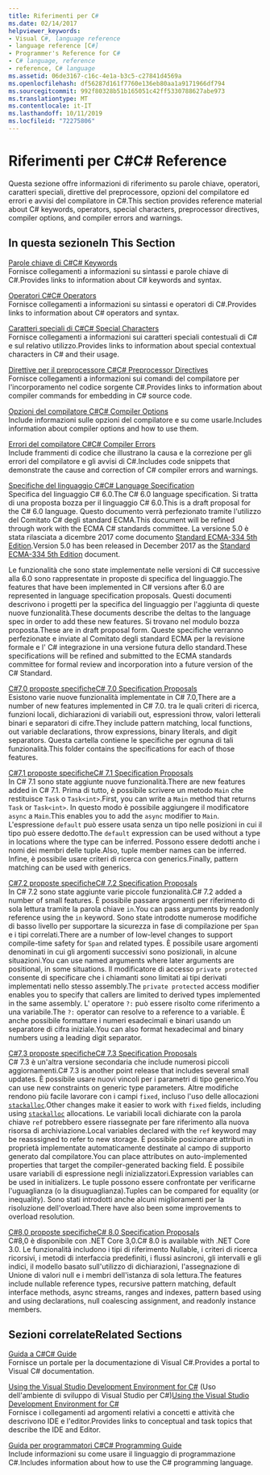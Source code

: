 ```yaml
---
title: Riferimenti per C#
ms.date: 02/14/2017
helpviewer_keywords:
- Visual C#, language reference
- language reference [C#]
- Programmer's Reference for C#
- C# language, reference
- reference, C# language
ms.assetid: 06de3167-c16c-4e1a-b3c5-c27841d4569a
ms.openlocfilehash: df56287d161f7760e136eb80aa1a9171966df794
ms.sourcegitcommit: 992f80328b51b165051c42ff5330788627abe973
ms.translationtype: MT
ms.contentlocale: it-IT
ms.lasthandoff: 10/11/2019
ms.locfileid: "72275806"
---
```

# <a name="c-reference"></a><span data-ttu-id="4c89a-102">Riferimenti per C#</span><span class="sxs-lookup"><span data-stu-id="4c89a-102">C# Reference</span></span>
<span data-ttu-id="4c89a-103">Questa sezione offre informazioni di riferimento su parole chiave, operatori, caratteri speciali, direttive del preprocessore, opzioni del compilatore ed errori e avvisi del compilatore in C#.</span><span class="sxs-lookup"><span data-stu-id="4c89a-103">This section provides reference material about C# keywords, operators, special characters, preprocessor directives, compiler options, and compiler errors and warnings.</span></span>  
  
## <a name="in-this-section"></a><span data-ttu-id="4c89a-104">In questa sezione</span><span class="sxs-lookup"><span data-stu-id="4c89a-104">In This Section</span></span>  
 [<span data-ttu-id="4c89a-105">Parole chiave di C#</span><span class="sxs-lookup"><span data-stu-id="4c89a-105">C# Keywords</span></span>](./keywords/index.md)  
 <span data-ttu-id="4c89a-106">Fornisce collegamenti a informazioni su sintassi e parole chiave di C#.</span><span class="sxs-lookup"><span data-stu-id="4c89a-106">Provides links to information about C# keywords and syntax.</span></span>  
  
 [<span data-ttu-id="4c89a-107">Operatori C#</span><span class="sxs-lookup"><span data-stu-id="4c89a-107">C# Operators</span></span>](./operators/index.md)  
 <span data-ttu-id="4c89a-108">Fornisce collegamenti a informazioni su sintassi e operatori di C#.</span><span class="sxs-lookup"><span data-stu-id="4c89a-108">Provides links to information about C# operators and syntax.</span></span>  

 [<span data-ttu-id="4c89a-109">Caratteri speciali di C#</span><span class="sxs-lookup"><span data-stu-id="4c89a-109">C# Special Characters</span></span>](./tokens/index.md)  
 <span data-ttu-id="4c89a-110">Fornisce collegamenti a informazioni sui caratteri speciali contestuali di C# e sul relativo utilizzo.</span><span class="sxs-lookup"><span data-stu-id="4c89a-110">Provides links to information about special contextual characters in C# and their usage.</span></span>  

 [<span data-ttu-id="4c89a-111">Direttive per il preprocessore C#</span><span class="sxs-lookup"><span data-stu-id="4c89a-111">C# Preprocessor Directives</span></span>](./preprocessor-directives/index.md)  
 <span data-ttu-id="4c89a-112">Fornisce collegamenti a informazioni sui comandi del compilatore per l'incorporamento nel codice sorgente C#.</span><span class="sxs-lookup"><span data-stu-id="4c89a-112">Provides links to information about compiler commands for embedding in C# source code.</span></span>  
  
 [<span data-ttu-id="4c89a-113">Opzioni del compilatore C#</span><span class="sxs-lookup"><span data-stu-id="4c89a-113">C# Compiler Options</span></span>](./compiler-options/index.md)  
 <span data-ttu-id="4c89a-114">Include informazioni sulle opzioni del compilatore e su come usarle.</span><span class="sxs-lookup"><span data-stu-id="4c89a-114">Includes information about compiler options and how to use them.</span></span>  
  
 [<span data-ttu-id="4c89a-115">Errori del compilatore C#</span><span class="sxs-lookup"><span data-stu-id="4c89a-115">C# Compiler Errors</span></span>](./compiler-messages/index.md)  
 <span data-ttu-id="4c89a-116">Include frammenti di codice che illustrano la causa e la correzione per gli errori del compilatore e gli avvisi di C#.</span><span class="sxs-lookup"><span data-stu-id="4c89a-116">Includes code snippets that demonstrate the cause and correction of C# compiler errors and warnings.</span></span>  
  
 [<span data-ttu-id="4c89a-117">Specifiche del linguaggio C#</span><span class="sxs-lookup"><span data-stu-id="4c89a-117">C# Language Specification</span></span>](../../../_csharplang/spec/introduction.md)  
 <span data-ttu-id="4c89a-118">Specifica del linguaggio C# 6.0.</span><span class="sxs-lookup"><span data-stu-id="4c89a-118">The C# 6.0 language specification.</span></span> <span data-ttu-id="4c89a-119">Si tratta di una proposta bozza per il linguaggio C# 6.0.</span><span class="sxs-lookup"><span data-stu-id="4c89a-119">This is a draft proposal for the C# 6.0 language.</span></span> <span data-ttu-id="4c89a-120">Questo documento verrà perfezionato tramite l'utilizzo del Comitato C# degli standard ECMA.</span><span class="sxs-lookup"><span data-stu-id="4c89a-120">This document will be refined through work with the ECMA C# standards committee.</span></span> <span data-ttu-id="4c89a-121">La versione 5.0 è stata rilasciata a dicembre 2017 come documento [Standard ECMA-334 5th Edition](https://www.ecma-international.org/publications/files/ECMA-ST/ECMA-334.pdf).</span><span class="sxs-lookup"><span data-stu-id="4c89a-121">Version 5.0 has been released in December 2017 as the [Standard ECMA-334 5th Edition](https://www.ecma-international.org/publications/files/ECMA-ST/ECMA-334.pdf) document.</span></span>

<span data-ttu-id="4c89a-122">Le funzionalità che sono state implementate nelle versioni di C# successive alla 6.0 sono rappresentate in proposte di specifica del linguaggio.</span><span class="sxs-lookup"><span data-stu-id="4c89a-122">The features that have been implemented in C# versions after 6.0 are represented in language specification proposals.</span></span> <span data-ttu-id="4c89a-123">Questi documenti descrivono i progetti per la specifica del linguaggio per l'aggiunta di queste nuove funzionalità.</span><span class="sxs-lookup"><span data-stu-id="4c89a-123">These documents describe the deltas to the language spec in order to add these new features.</span></span> <span data-ttu-id="4c89a-124">Si trovano nel modulo bozza proposta.</span><span class="sxs-lookup"><span data-stu-id="4c89a-124">These are in draft proposal form.</span></span> <span data-ttu-id="4c89a-125">Queste specifiche verranno perfezionate e inviate al Comitato degli standard ECMA per la revisione formale e l' C# integrazione in una versione futura dello standard.</span><span class="sxs-lookup"><span data-stu-id="4c89a-125">These specifications will be refined and submitted to the ECMA standards committee for formal review and incorporation into a future version of the C# Standard.</span></span>

 [<span data-ttu-id="4c89a-126">C#7,0 proposte specifiche</span><span class="sxs-lookup"><span data-stu-id="4c89a-126">C# 7.0 Specification Proposals</span></span>](../../../_csharplang/proposals/csharp-7.0/pattern-matching.md)  
 <span data-ttu-id="4c89a-127">Esistono varie nuove funzionalità implementate in C# 7.0,</span><span class="sxs-lookup"><span data-stu-id="4c89a-127">There are a number of new features implemented in C# 7.0.</span></span> <span data-ttu-id="4c89a-128">tra le quali criteri di ricerca, funzioni locali, dichiarazioni di variabili out, espressioni throw, valori letterali binari e separatori di cifre.</span><span class="sxs-lookup"><span data-stu-id="4c89a-128">They include pattern matching, local functions, out variable declarations, throw expressions, binary literals, and digit separators.</span></span> <span data-ttu-id="4c89a-129">Questa cartella contiene le specifiche per ognuna di tali funzionalità.</span><span class="sxs-lookup"><span data-stu-id="4c89a-129">This folder contains the specifications for each of those features.</span></span>
  
 [<span data-ttu-id="4c89a-130">C#7,1 proposte specifiche</span><span class="sxs-lookup"><span data-stu-id="4c89a-130">C# 7.1 Specification Proposals</span></span>](../../../_csharplang/proposals/csharp-7.1/async-main.md)  
 <span data-ttu-id="4c89a-131">In C# 7.1 sono state aggiunte nuove funzionalità.</span><span class="sxs-lookup"><span data-stu-id="4c89a-131">There are new features added in C# 7.1.</span></span> <span data-ttu-id="4c89a-132">Prima di tutto, è possibile scrivere un metodo `Main` che restituisce `Task` o `Task<int>`.</span><span class="sxs-lookup"><span data-stu-id="4c89a-132">First, you can write a `Main` method that returns `Task` or `Task<int>`.</span></span> <span data-ttu-id="4c89a-133">In questo modo è possibile aggiungere il modificatore `async` a `Main`.</span><span class="sxs-lookup"><span data-stu-id="4c89a-133">This enables you to add the `async` modifier to `Main`.</span></span> <span data-ttu-id="4c89a-134">L'espressione `default` può essere usata senza un tipo nelle posizioni in cui il tipo può essere dedotto.</span><span class="sxs-lookup"><span data-stu-id="4c89a-134">The `default` expression can be used without a type in locations where the type can be inferred.</span></span> <span data-ttu-id="4c89a-135">Possono essere dedotti anche i nomi dei membri delle tuple.</span><span class="sxs-lookup"><span data-stu-id="4c89a-135">Also, tuple member names can be inferred.</span></span> <span data-ttu-id="4c89a-136">Infine, è possibile usare criteri di ricerca con generics.</span><span class="sxs-lookup"><span data-stu-id="4c89a-136">Finally, pattern matching can be used with generics.</span></span>

 [<span data-ttu-id="4c89a-137">C#7,2 proposte specifiche</span><span class="sxs-lookup"><span data-stu-id="4c89a-137">C# 7.2 Specification Proposals</span></span>](../../../_csharplang/proposals/csharp-7.2/readonly-ref.md)  
 <span data-ttu-id="4c89a-138">In C# 7.2 sono state aggiunte varie piccole funzionalità.</span><span class="sxs-lookup"><span data-stu-id="4c89a-138">C# 7.2 added a number of small features.</span></span> <span data-ttu-id="4c89a-139">È possibile passare argomenti per riferimento di sola lettura tramite la parola chiave `in`.</span><span class="sxs-lookup"><span data-stu-id="4c89a-139">You can pass arguments by readonly reference using the `in` keyword.</span></span> <span data-ttu-id="4c89a-140">Sono state introdotte numerose modifiche di basso livello per supportare la sicurezza in fase di compilazione per `Span` e i tipi correlati.</span><span class="sxs-lookup"><span data-stu-id="4c89a-140">There are a number of low-level changes to support compile-time safety for `Span` and related types.</span></span> <span data-ttu-id="4c89a-141">È possibile usare argomenti denominati in cui gli argomenti successivi sono posizionali, in alcune situazioni.</span><span class="sxs-lookup"><span data-stu-id="4c89a-141">You can use named arguments where later arguments are positional, in some situations.</span></span> <span data-ttu-id="4c89a-142">Il modificatore di accesso `private protected` consente di specificare che i chiamanti sono limitati ai tipi derivati implementati nello stesso assembly.</span><span class="sxs-lookup"><span data-stu-id="4c89a-142">The `private protected` access modifier enables you to specify that callers are limited to derived types implemented in the same assembly.</span></span> <span data-ttu-id="4c89a-143">L' operatore `?:` può essere risolto come riferimento a una variabile.</span><span class="sxs-lookup"><span data-stu-id="4c89a-143">The `?:` operator can resolve to a reference to a variable.</span></span> <span data-ttu-id="4c89a-144">È anche possibile formattare i numeri esadecimali e binari usando un separatore di cifra iniziale.</span><span class="sxs-lookup"><span data-stu-id="4c89a-144">You can also format hexadecimal and binary numbers using a leading digit separator.</span></span>

 [<span data-ttu-id="4c89a-145">C#7,3 proposte specifiche</span><span class="sxs-lookup"><span data-stu-id="4c89a-145">C# 7.3 Specification Proposals</span></span>](../../../_csharplang/proposals/csharp-7.3/blittable.md)  
 <span data-ttu-id="4c89a-146">C# 7.3 è un'altra versione secondaria che include numerosi piccoli aggiornamenti.</span><span class="sxs-lookup"><span data-stu-id="4c89a-146">C# 7.3 is another point release that includes several small updates.</span></span> <span data-ttu-id="4c89a-147">È possibile usare nuovi vincoli per i parametri di tipo generico.</span><span class="sxs-lookup"><span data-stu-id="4c89a-147">You can use new constraints on generic type parameters.</span></span> <span data-ttu-id="4c89a-148">Altre modifiche rendono più facile lavorare con i campi `fixed`, incluso l'uso delle allocazioni [`stackalloc`](./operators/stackalloc.md).</span><span class="sxs-lookup"><span data-stu-id="4c89a-148">Other changes make it easier to work with `fixed` fields, including using [`stackalloc`](./operators/stackalloc.md) allocations.</span></span> <span data-ttu-id="4c89a-149">Le variabili locali dichiarate con la parola chiave `ref` potrebbero essere riassegnate per fare riferimento alla nuova risorsa di archiviazione.</span><span class="sxs-lookup"><span data-stu-id="4c89a-149">Local variables declared with the `ref` keyword may be reasssigned to refer to new storage.</span></span> <span data-ttu-id="4c89a-150">È possibile posizionare attributi in proprietà implementate automaticamente destinate al campo di supporto generato dal compilatore.</span><span class="sxs-lookup"><span data-stu-id="4c89a-150">You can place attributes on auto-implemented properties that target the compiler-generated backing field.</span></span> <span data-ttu-id="4c89a-151">È possibile usare variabili di espressione negli inizializzatori.</span><span class="sxs-lookup"><span data-stu-id="4c89a-151">Expression variables can be used in initializers.</span></span> <span data-ttu-id="4c89a-152">Le tuple possono essere confrontate per verificarne l'uguaglianza (o la disuguaglianza).</span><span class="sxs-lookup"><span data-stu-id="4c89a-152">Tuples can be compared for equality (or inequality).</span></span> <span data-ttu-id="4c89a-153">Sono stati introdotti anche alcuni miglioramenti per la risoluzione dell'overload.</span><span class="sxs-lookup"><span data-stu-id="4c89a-153">There have also been some improvements to overload resolution.</span></span>
  
 [<span data-ttu-id="4c89a-154">C#8,0 proposte specifiche</span><span class="sxs-lookup"><span data-stu-id="4c89a-154">C# 8.0 Specification Proposals</span></span>](../../../_csharplang/proposals/csharp-8.0/nullable-reference-types.md)  
 <span data-ttu-id="4c89a-155">C#8,0 è disponibile con .NET Core 3,0.</span><span class="sxs-lookup"><span data-stu-id="4c89a-155">C# 8.0 is available with .NET Core 3.0.</span></span> <span data-ttu-id="4c89a-156">Le funzionalità includono i tipi di riferimento Nullable, i criteri di ricerca ricorsivi, i metodi di interfaccia predefiniti, i flussi asincroni, gli intervalli e gli indici, il modello basato sull'utilizzo di dichiarazioni, l'assegnazione di Unione di valori null e i membri dell'istanza di sola lettura.</span><span class="sxs-lookup"><span data-stu-id="4c89a-156">The features include nullable reference types, recursive pattern matching, default interface methods, async streams, ranges and indexes, pattern based using and using declarations, null coalescing assignment, and readonly instance members.</span></span>
  
## <a name="related-sections"></a><span data-ttu-id="4c89a-157">Sezioni correlate</span><span class="sxs-lookup"><span data-stu-id="4c89a-157">Related Sections</span></span>  

 [<span data-ttu-id="4c89a-158">Guida a C#</span><span class="sxs-lookup"><span data-stu-id="4c89a-158">C# Guide</span></span>](../index.md)  
 <span data-ttu-id="4c89a-159">Fornisce un portale per la documentazione di Visual C#.</span><span class="sxs-lookup"><span data-stu-id="4c89a-159">Provides a portal to Visual C# documentation.</span></span>  
  
 <span data-ttu-id="4c89a-160">[Using the Visual Studio Development Environment for C#](/visualstudio/get-started/csharp) (Uso dell'ambiente di sviluppo di Visual Studio per C#)</span><span class="sxs-lookup"><span data-stu-id="4c89a-160">[Using the Visual Studio Development Environment for C#](/visualstudio/get-started/csharp)</span></span>  
 <span data-ttu-id="4c89a-161">Fornisce i collegamenti ad argomenti relativi a concetti e attività che descrivono IDE e l'editor.</span><span class="sxs-lookup"><span data-stu-id="4c89a-161">Provides links to conceptual and task topics that describe the IDE and Editor.</span></span>  
  
 [<span data-ttu-id="4c89a-162">Guida per programmatori C#</span><span class="sxs-lookup"><span data-stu-id="4c89a-162">C# Programming Guide</span></span>](../programming-guide/index.md)  
 <span data-ttu-id="4c89a-163">Include informazioni su come usare il linguaggio di programmazione C#.</span><span class="sxs-lookup"><span data-stu-id="4c89a-163">Includes information about how to use the C# programming language.</span></span>
